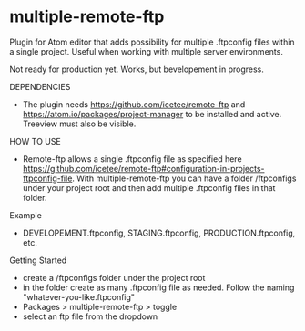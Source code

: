 # multiple-remote-ftp
Plugin for Atom editor that adds possibility for multiple .ftpconfig files within a single project.
Useful when working with multiple server environments.

Not ready for production yet.
Works, but bevelopement in progress.

DEPENDENCIES
- The plugin needs https://github.com/icetee/remote-ftp and https://atom.io/packages/project-manager to be installed and active. Treeview must also be visible.

HOW TO USE 
- Remote-ftp allows a single .ftpconfig file as specified here https://github.com/icetee/remote-ftp#configuration-in-projects-ftpconfig-file. With multiple-remote-ftp you can have a folder /ftpconfigs under your project root and then add multiple .ftpconfig files in that folder. 

Example
- DEVELOPEMENT.ftpconfig, STAGING.ftpconfig, PRODUCTION.ftpconfig, etc.

Getting Started
* create a /ftpconfigs folder under the project root
* in the folder create as many .ftpconfig file as needed. Follow the naming "whatever-you-like.ftpconfig"
* Packages > multiple-remote-ftp > toggle
* select an ftp file from the dropdown 
